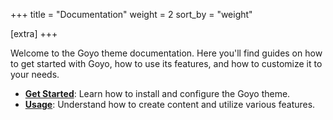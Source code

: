 +++
title = "Documentation"
weight = 2
sort_by = "weight"

[extra]
+++

Welcome to the Goyo theme documentation. Here you'll find guides on how to get started with Goyo, how to use its features, and how to customize it to your needs.

-   **[Get Started](../get_started/)**: Learn how to install and configure the Goyo theme.
-   **[Usage](../usage/)**: Understand how to create content and utilize various features.
